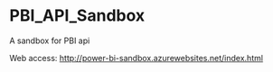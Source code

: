 # PBI_API_Sandbox
A sandbox for PBI api

Web access: http://power-bi-sandbox.azurewebsites.net/index.html
